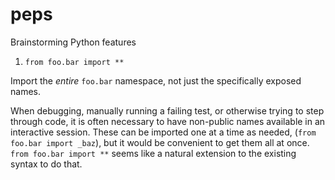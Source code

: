 # peps
Brainstorming Python features

1) `from foo.bar import **`

Import the _entire_ `foo.bar` namespace, not just the specifically exposed
names.

When debugging, manually running a failing test, or otherwise trying to step
through code, it is often necessary to have non-public names available
in an interactive session.  These can be imported one at a time as needed,
(`from foo.bar import _baz`), but it would be convenient to get them all at
once.   `from foo.bar import **` seems like a natural extension to the
existing syntax to do that.
